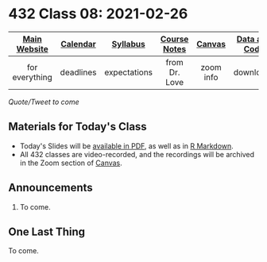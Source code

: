 # 432 Class 08: 2021-02-26

[Main Website](https://thomaselove.github.io/432/) | [Calendar](https://thomaselove.github.io/432/calendar.html) | [Syllabus](https://thomaselove.github.io/432-2021-syllabus/) | [Course Notes](https://thomaselove.github.io/432-notes/) | [Canvas](https://canvas.case.edu) | [Data and Code](https://github.com/THOMASELOVE/432-data) | [Sources](https://github.com/THOMASELOVE/432-2021/edit/master/references) | [Contact Us](https://thomaselove.github.io/432/contact.html)
:-----------: | :--------------: | :----------: | :---------: | :-------------: | :-----------: | :------------: | :-------------:
for everything | deadlines | expectations | from Dr. Love | zoom info | downloads | read/watch | need help?

*Quote/Tweet to come*

## Materials for Today's Class

- Today's Slides will be [available in PDF](https://github.com/THOMASELOVE/432-2021/blob/master/classes/class08/432_2021_slides08.pdf), as well as in [R Markdown](https://github.com/THOMASELOVE/432-2021/blob/master/classes/class08/432_2021_slides08.Rmd).
- All 432 classes are video-recorded, and the recordings will be archived in the Zoom section of [Canvas](https://canvas.case.edu).

## Announcements

1. To come.

## One Last Thing

To come.
